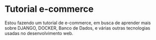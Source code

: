 # Tutorial e-commerce 

Estou fazendo um tutorial de e-commerce, em busca de aprender mais sobre DJANGO, DOCKER, Banco de Dados, e várias outras tecnologias usadas no desenvolvimento web.
